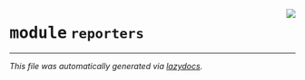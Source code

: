 <!-- markdownlint-disable -->

<a href="https://github.com/example/my-project/blob/main/src/automated_security_helper/reporters/__init__.py#L0"><img align="right" style="float:right;" src="https://img.shields.io/badge/-source-cccccc?style=flat-square"></a>

# <kbd>module</kbd> `reporters`








---

_This file was automatically generated via [lazydocs](https://github.com/ml-tooling/lazydocs)._
